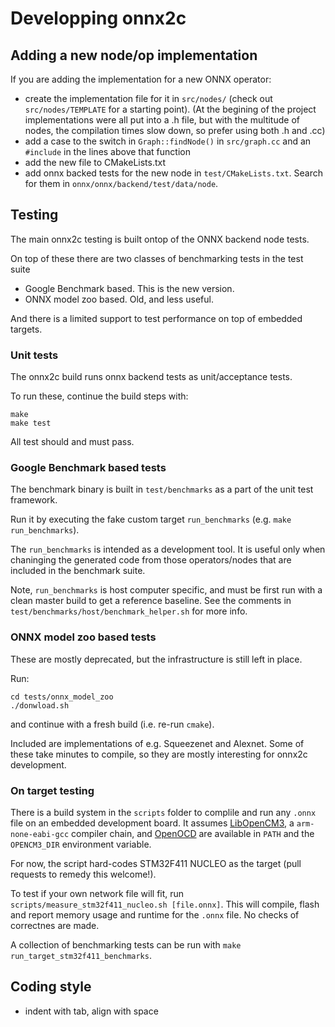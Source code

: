 Developping onnx2c
==================

Adding a new node/op implementation
-----------------------------------

If you are adding the implementation for a new ONNX operator:

- create the implementation file for it in `src/nodes/` (check out
  `src/nodes/TEMPLATE` for a starting point).
  (At the begining of the project implementations were all put into
   a .h file, but with the multitude of nodes, the compilation
   times slow down, so prefer using both .h and .cc)
- add a case to the switch in `Graph::findNode()` in `src/graph.cc`
  and an `#include` in the lines above that function
- add the new file to CMakeLists.txt
- add onnx backed tests for the new node in `test/CMakeLists.txt`.
  Search for them in `onnx/onnx/backend/test/data/node`.


Testing
-------

The main onnx2c testing is built ontop of the ONNX backend node tests.

On top of these there are two classes of benchmarking tests in the test suite

 * Google Benchmark based. This is the new version.
 * ONNX model zoo based. Old, and less useful.

And there is a limited support to test performance on top of embedded targets.

### Unit tests

The onnx2c build runs onnx backend tests as unit/acceptance tests.


To run these, continue the build steps with:
```
make
make test
```

All test should and must pass.

### Google Benchmark based tests

The benchmark binary is built in `test/benchmarks` as a part of the unit test framework.

Run it by executing the fake custom target `run_benchmarks` (e.g. `make run_benchmarks`).

The `run_benchmarks` is intended as a development tool. It is useful only when chaninging the
generated code from those operators/nodes that are included in the benchmark suite.

Note, `run_benchmarks` is host computer specific, and must be first run with a clean master build
to get a reference baseline. See the comments in `test/benchmarks/host/benchmark_helper.sh` for more info.

### ONNX model zoo based tests

These are mostly deprecated, but the infrastructure is still left in place.

Run:
```
cd tests/onnx_model_zoo
./donwload.sh
```
and continue with a fresh build (i.e. re-run `cmake`).

Included are implementations of e.g. Squeezenet and Alexnet. Some of these take minutes to compile, so
they are mostly interesting for onnx2c development.


### On target testing

There is a build system in the `scripts` folder to complile and run any `.onnx` file on an embedded
development board.
It assumes [LibOpenCM3](https://http://libopencm3.org/), a `arm-none-eabi-gcc` compiler chain, and
[OpenOCD](https://openocd.org/) are available in `PATH` and the `OPENCM3_DIR` environment variable.


For now, the script hard-codes STM32F411 NUCLEO as the target (pull requests to remedy this welcome!).

To test if your own network file will fit, run `scripts/measure_stm32f411_nucleo.sh [file.onnx]`.
This will compile, flash and report memory usage and runtime for the `.onnx` file. No checks of correctnes
are made.

A collection of benchmarking tests can be run with `make run_target_stm32f411_benchmarks`.

Coding style
------------

 - indent with tab, align with space

